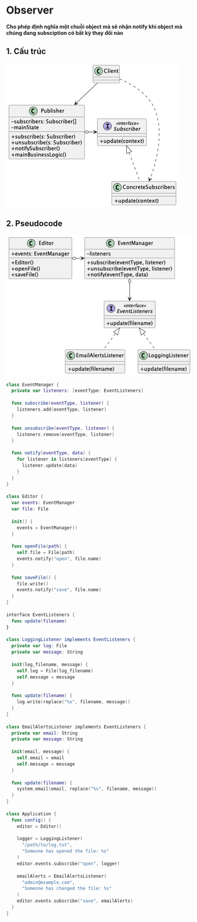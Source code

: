# Observer
**Cho phép định nghĩa một chuỗi object mà sẽ nhận notify khi object mà chúng đang subsciption có bất kỳ thay đổi nào**

## 1. Cấu trúc

![Observer structure](/out//00.diagrams/02.design-parterns/03.behaviral-parterns/observer_structure/Observer%20Structure.png)

## 2. Pseudocode
![Observer Pseudocode](/out//00.diagrams/02.design-parterns/03.behaviral-parterns/observer_pseudo_code/Observer%20Pseudocode.png)


```swift
class EventManager {
  private var listeners: [eventType: EventListeners]

  func subscribe(eventType, listener) {
    listeners.add(eventType, listener)
  }

  func unsubscribe(eventType, listener) {
    listeners.remove(eventType, listener)
  }

  func notify(eventType, data) {
    for listener in listeners[eventType] {
      listener.update(data)
    }
  }
}

class Editor {
  var events: EventManager
  var file: File

  init() {
    events = EventManager()
  }

  func openFile(path) {
    self.file = File(path)
    events.notify("open", file.name)
  }

  func saveFile() {
    file.write()
    events.notify("save", file.name)
  }
}

interface EventListeners {
  func update(filename)
}

class LoggingListener implements EventListeners {
  private var log: File
  private var message: String

  init(log_filename, message) {
    self.log = File(log_filename)
    self.message = message
  }

  func update(filename) {
    log.write(replace("%s", filename, message))
  }
}

class EmailAlertsListener implements EventListeners {
  private var email: String
  private var message: String

  init(email, message) {
    self.email = email
    self.message = message
  }

  func update(filename) {
    system.email(email, replace("%s", filename, message))
  }
}

class Application {
  func config() {
    editor = Editor()

    logger = LoggingListener(
      "/path/to/log.txt",
      "Someone has opened the file: %s"
    )
    editor.events.subscribe("open", logger)

    emailAlerts = EmailAlertsListener(
      "admin@example.com",
      "Someone has changed the file: %s"
    )
    editor.events.subscribe("save", emailAlerts)
  }
}
```